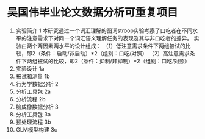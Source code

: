 # 吴国伟毕业论文数据分析可重复项目
1. 实验简介 1
  本研究通过一个词汇理解的图词stroop实验考察了口吃者在不同水平的注意需求下对同一个词汇语义理解任务的表现及其与非口吃者的差异。
  实验由两个两因素两水平的设计组成：
  （1）低注意需求条件下两组被试的比较，即2（条件：启动/非启动）*2（组别：口吃/对照）
  （2）高注意需求条件下两组被试的比较，即2（条件：抑制/非抑制）*2（组别：口吃/对照）
  1. 实验设计 1a
  1. 被试和测量 1b
1. 行为学数据分析 2
  1. 分析工具包 2a
  1. 分析流程 2b
1. 脑成像数据分析 3
  1. 分析工具包 3a
  1. 预处理流程 3b
  1. GLM模型构建 3c
  

